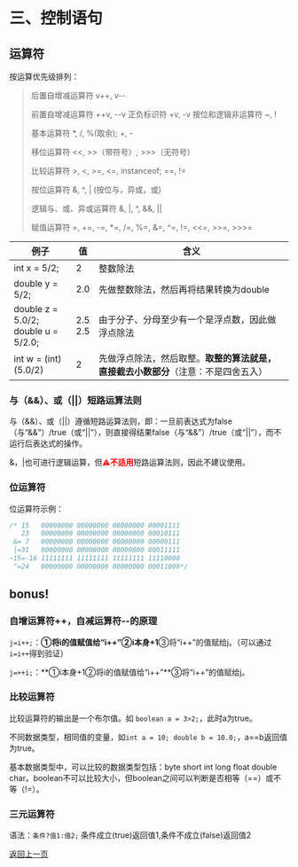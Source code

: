 # 三、控制语句

## 运算符

按运算优先级排列：

> 后置自增减运算符 v++, v--
>
> 前置自增减运算符 ++v, --v 正负标识符 +v, -v 按位和逻辑非运算符 ~, !
>
> 基本运算符 *, /, %(取余); +, -
>
> 移位运算符 <<, >>（带符号）, >>>（无符号）
>
> 比较运算符 >, <, >=, <=, instanceof; ==, !=
>
> 按位运算符 &, ^, | (按位与，异或，或)
>
> 逻辑与、或、异或运算符 &, |, ^, &&, ||
>
> 赋值运算符 =, +=, -=, *=, /=, %=, &=, ^=, !=, <<=, >>=, >>>=

| 例子                                        | 值           | 含义                                                         |
| ------------------------------------------- | ------------ | ------------------------------------------------------------ |
| int  x = 5/2;                               | 2            | 整数除法                                                     |
| double  y = 5/2;                            | 2.0          | 先做整数除法，然后再将结果转换为double                       |
| double  z = 5.0/2; <br />double  u = 5/2.0; | 2.5<br />2.5 | 由于分子、分母至少有一个是浮点数，因此做浮点除法             |
| int  w = (int)(5.0/2)                       | 2            | 先做浮点除法，然后取整。**取整的算法就是，直接截去小数部分**（注意：不是四舍五入） |

### 与（\&\&）、或（\|\|）短路运算法则

与（\&\&）、或（\|\|）遵循短路运算法则，即：一旦前表达式为false（与“&&”）/true（或“||”），则直接得结果false（与“&&”）/true（或“||”），而不运行后表达式的操作。

&，|也可进行逻辑运算，但<b style="color:red">⚠不适用</b>短路运算法则，因此不建议使用。

### 位运算符

位运算符示例：

```java
/* 15   00000000 00000000 00000000 00001111
   23   00000000 00000000 00000000 00010111
 &= 7   00000000 00000000 00000000 00000111
 |=31   00000000 00000000 00000000 00011111
~15=-16 11111111 11111111 11111111 11110000
 ^=24   00000000 00000000 00000000 00011000*/
```

## bonus!

### 自增运算符++，自减运算符--的原理

`j=i++;`：**①将i的值赋值给“i++”②i本身+1**③将“i++”的值赋给j。（可以通过`i=i++`得到验证）

`j=++i;`：**①i本身+1②将i的值赋值给“i++”**③将“i++”的值赋给j。

### 比较运算符

比较运算符的输出是一个布尔值。如 `boolean a = 3>2;`，此时a为true。

不同数据类型，相同值的变量，如`int a = 10; double b = 10.0;`，a==b返回值为true。

基本数据类型中，可以比较的数据类型包括：byte short int long float double char。boolean不可以比较大小，但boolean之间可以判断是否相等（==）或不等（!=）。 

### 三元运算符

语法：`条件?值1:值2;`  条件成立(true)返回值1,条件不成立(false)返回值2

[返回上一页](java.md)

 
